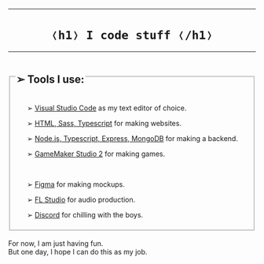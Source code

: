 <hr>
<h1>
  <center>
    <code>&#10092;h1&#10093; I code stuff &#10092;/h1&#10093;</code>
  </center>
</h1>
<hr>

<fieldset>
  <legend><h2>&#10146; Tools I use:</h2></legend>
  <ul>
    <p>&#10146; <a href="">Visual Studio Code</a> as my text editor of choice.</p>
    <p>&#10146; <a href="">HTML, Sass, Typescript</a> for making websites.</p>
    <p>&#10146; <a href="">Node.js, Typescript, Express, MongoDB</a> for making a backend.</p>
    <p>&#10146; <a href="">GameMaker Studio 2</a> for making games.</p>
    <br>
    <p>&#10146; <a href="">Figma</a> for making mockups.</p>
    <p>&#10146; <a href="">FL Studio</a> for audio production.</p>
    <p>&#10146; <a href="">Discord</a> for chilling with the boys.</p>
  </ul>
</fieldset>

<br>

<div>For now, I am just having fun.</div>
<div>But one day, I hope I can do this as my job.</div>
